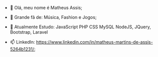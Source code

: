 - 👋 Olá,  meu nome é Matheus Assis;
- 👀 Grande fã de: Música, Fashion e Jogos;
- 🌱 Atualmente Estudo:
         JavaScript
         PHP
         CSS
         MySQL
         NodeJS, JQuery, Bootstrap, Laravel
   
- 📫 LinkedIn: https://www.linkedin.com/in/matheus-martins-de-assis-5264b1231/;
